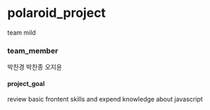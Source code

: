 # polaroid_project
team mild

### team_member
박찬경
박찬종
오지윤

#### project_goal
review basic frontent skills and expend knowledge about javascript
